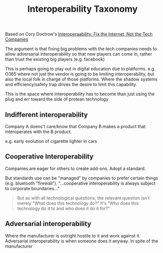 ﻿---
backlinks:
- title: Distribution
  url: /sense/Distribution/distribution.html
title: Interoperability Taxonomy
---
Based on Cory Doctrow's [Interoperaability: Fix the Internet, Not the Tech Companies](https://www.eff.org/deeplinks/2019/07/interoperability-fix-internet-not-tech-companies)

The argument is that fixing big problems with the tech companies needs to allow adversarial interoperability so that new players can come in, rather than trust the existing big players (e.g. facebook)

This is perhaps going to play out in digital education due to platforms.  e.g. O365 where not just the vendor is going to be limiting interoperability, but also the local folk in charge of those platforms. Where the shadow systems and efficiency/safety trap drives the desire to limit this capability.

This is the space where interoperability has to become than just using the plug and err toward the side of protean technology



## Indifferent interoperability

Company A doens't care/know that Company B makes a product that interoperates with the B product.

e.g. early evolution of cigarette lighter in cars


## Cooperative Interoperability

Companies are eager for others to create add-ons.  Adopt a standard.

But standards use can be "managed" by companies to prefer certain things (e.g. bluetooth "firewall"). "...cooperative interoperability is always subject to corporate boundaries..."

> But as with all technological questions, the relevant question isn't merely "What does this technology do?" It's "Who does this technology do it to and who does it do it for?"

## Adversarial interoperability

Where the manufacturer is outright hostile to it and work against it.  Adversarial interoperability is when someone does it anyway. In spite of the manufacturer